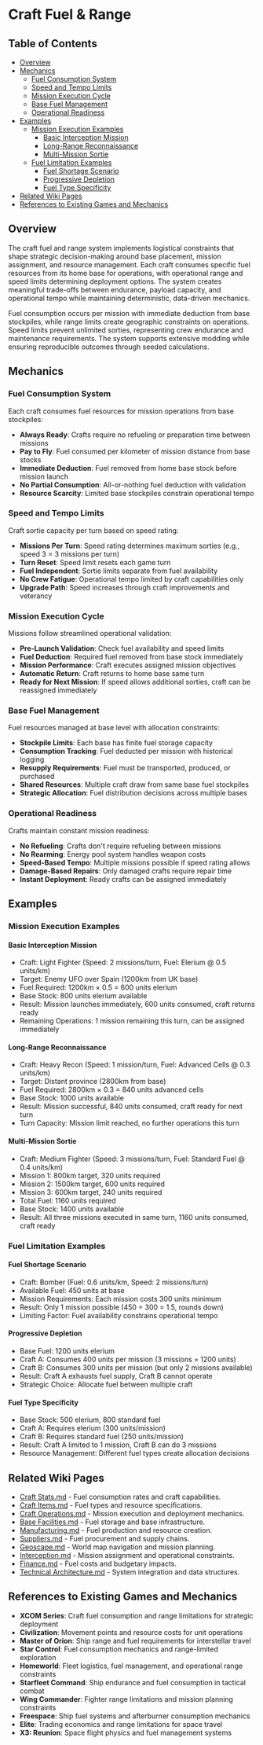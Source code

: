 # Craft Fuel & Range

## Table of Contents
- [Overview](#overview)
- [Mechanics](#mechanics)
  - [Fuel Consumption System](#fuel-consumption-system)
  - [Speed and Tempo Limits](#speed-and-tempo-limits)
  - [Mission Execution Cycle](#mission-execution-cycle)
  - [Base Fuel Management](#base-fuel-management)
  - [Operational Readiness](#operational-readiness)
- [Examples](#examples)
  - [Mission Execution Examples](#mission-execution-examples)
    - [Basic Interception Mission](#basic-interception-mission)
    - [Long-Range Reconnaissance](#long-range-reconnaissance)
    - [Multi-Mission Sortie](#multi-mission-sortie)
  - [Fuel Limitation Examples](#fuel-limitation-examples)
    - [Fuel Shortage Scenario](#fuel-shortage-scenario)
    - [Progressive Depletion](#progressive-depletion)
    - [Fuel Type Specificity](#fuel-type-specificity)
- [Related Wiki Pages](#related-wiki-pages)
- [References to Existing Games and Mechanics](#references-to-existing-games-and-mechanics)

## Overview

The craft fuel and range system implements logistical constraints that shape strategic decision-making around base placement, mission assignment, and resource management. Each craft consumes specific fuel resources from its home base for operations, with operational range and speed limits determining deployment options. The system creates meaningful trade-offs between endurance, payload capacity, and operational tempo while maintaining deterministic, data-driven mechanics.

Fuel consumption occurs per mission with immediate deduction from base stockpiles, while range limits create geographic constraints on operations. Speed limits prevent unlimited sorties, representing crew endurance and maintenance requirements. The system supports extensive modding while ensuring reproducible outcomes through seeded calculations.

## Mechanics

### Fuel Consumption System

Each craft consumes fuel resources for mission operations from base stockpiles:

- **Always Ready**: Crafts require no refueling or preparation time between missions
- **Pay to Fly**: Fuel consumed per kilometer of mission distance from base stocks
- **Immediate Deduction**: Fuel removed from home base stock before mission launch
- **No Partial Consumption**: All-or-nothing fuel deduction with validation
- **Resource Scarcity**: Limited base stockpiles constrain operational tempo

### Speed and Tempo Limits

Craft sortie capacity per turn based on speed rating:

- **Missions Per Turn**: Speed rating determines maximum sorties (e.g., speed 3 = 3 missions per turn)
- **Turn Reset**: Speed limit resets each game turn
- **Fuel Independent**: Sortie limits separate from fuel availability
- **No Crew Fatigue**: Operational tempo limited by craft capabilities only
- **Upgrade Path**: Speed increases through craft improvements and veterancy

### Mission Execution Cycle

Missions follow streamlined operational validation:

- **Pre-Launch Validation**: Check fuel availability and speed limits
- **Fuel Deduction**: Required fuel removed from base stock immediately
- **Mission Performance**: Craft executes assigned mission objectives
- **Automatic Return**: Craft returns to home base same turn
- **Ready for Next Mission**: If speed allows additional sorties, craft can be reassigned immediately

### Base Fuel Management

Fuel resources managed at base level with allocation constraints:

- **Stockpile Limits**: Each base has finite fuel storage capacity
- **Consumption Tracking**: Fuel deducted per mission with historical logging
- **Resupply Requirements**: Fuel must be transported, produced, or purchased
- **Shared Resources**: Multiple craft draw from same base fuel stockpiles
- **Strategic Allocation**: Fuel distribution decisions across multiple bases

### Operational Readiness

Crafts maintain constant mission readiness:

- **No Refueling**: Crafts don't require refueling between missions
- **No Rearming**: Energy pool system handles weapon costs
- **Speed-Based Tempo**: Multiple missions possible if speed rating allows
- **Damage-Based Repairs**: Only damaged crafts require repair time
- **Instant Deployment**: Ready crafts can be assigned immediately

## Examples

### Mission Execution Examples

#### Basic Interception Mission
- Craft: Light Fighter (Speed: 2 missions/turn, Fuel: Elerium @ 0.5 units/km)
- Target: Enemy UFO over Spain (1200km from UK base)
- Fuel Required: 1200km × 0.5 = 600 units elerium
- Base Stock: 800 units elerium available
- Result: Mission launches immediately, 600 units consumed, craft returns ready
- Remaining Operations: 1 mission remaining this turn, can be assigned immediately

#### Long-Range Reconnaissance
- Craft: Heavy Recon (Speed: 1 mission/turn, Fuel: Advanced Cells @ 0.3 units/km)
- Target: Distant province (2800km from base)
- Fuel Required: 2800km × 0.3 = 840 units advanced cells
- Base Stock: 1000 units available
- Result: Mission successful, 840 units consumed, craft ready for next turn
- Turn Capacity: Mission limit reached, no further operations this turn

#### Multi-Mission Sortie
- Craft: Medium Fighter (Speed: 3 missions/turn, Fuel: Standard Fuel @ 0.4 units/km)
- Mission 1: 800km target, 320 units required
- Mission 2: 1500km target, 600 units required
- Mission 3: 600km target, 240 units required
- Total Fuel: 1160 units required
- Base Stock: 1400 units available
- Result: All three missions executed in same turn, 1160 units consumed, craft ready

### Fuel Limitation Examples

#### Fuel Shortage Scenario
- Craft: Bomber (Fuel: 0.6 units/km, Speed: 2 missions/turn)
- Available Fuel: 450 units at base
- Mission Requirements: Each mission costs 300 units minimum
- Result: Only 1 mission possible (450 ÷ 300 = 1.5, rounds down)
- Limiting Factor: Fuel availability constrains operational tempo

#### Progressive Depletion
- Base Fuel: 1200 units elerium
- Craft A: Consumes 400 units per mission (3 missions = 1200 units)
- Craft B: Consumes 300 units per mission (but only 2 missions available)
- Result: Craft A exhausts fuel supply, Craft B cannot operate
- Strategic Choice: Allocate fuel between multiple craft

#### Fuel Type Specificity
- Base Stock: 500 elerium, 800 standard fuel
- Craft A: Requires elerium (300 units/mission)
- Craft B: Requires standard fuel (250 units/mission)
- Result: Craft A limited to 1 mission, Craft B can do 3 missions
- Resource Management: Different fuel types create allocation decisions

## Related Wiki Pages

- [Craft Stats.md](../crafts/Craft%20Stats.md) - Fuel consumption rates and craft capabilities.
- [Craft Items.md](../crafts/Craft%20Items.md) - Fuel types and resource specifications.
- [Craft Operations.md](../geoscape/Craft%20Operations.md) - Mission execution and deployment mechanics.
- [Base Facilities.md](../basescape/Facilities.md) - Fuel storage and base infrastructure.
- [Manufacturing.md](../economy/Manufacturing.md) - Fuel production and resource creation.
- [Suppliers.md](../economy/Suppliers.md) - Fuel procurement and supply chains.
- [Geoscape.md](../geoscape/Geoscape.md) - World map navigation and mission planning.
- [Interception.md](../interception/Overview.md) - Mission assignment and operational constraints.
- [Finance.md](../finance/Finance.md) - Fuel costs and budgetary impacts.
- [Technical Architecture.md](../architecture.md) - System integration and data structures.

## References to Existing Games and Mechanics

- **XCOM Series**: Craft fuel consumption and range limitations for strategic deployment
- **Civilization**: Movement points and resource costs for unit operations
- **Master of Orion**: Ship range and fuel requirements for interstellar travel
- **Star Control**: Fuel consumption mechanics and range-limited exploration
- **Homeworld**: Fleet logistics, fuel management, and operational range constraints
- **Starfleet Command**: Ship endurance and fuel consumption in tactical combat
- **Wing Commander**: Fighter range limitations and mission planning constraints
- **Freespace**: Ship fuel systems and afterburner consumption mechanics
- **Elite**: Trading economics and range limitations for space travel
- **X3: Reunion**: Space flight physics and fuel management systems

